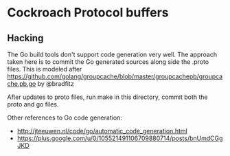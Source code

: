 # Cockroach Protocol buffers

## Hacking

The Go build tools don't support code generation very well. The approach taken here is to commit the Go generated sources along side the .proto files. This is modeled after https://github.com/golang/groupcache/blob/master/groupcachepb/groupcache.pb.go by @bradfitz

After updates to proto files, run make in this directory, commit both the proto and go files.

Other references to Go code generation:
* http://jteeuwen.nl/code/go/automatic_code_generation.html
* https://plus.google.com/u/0/105521491106709880714/posts/bnUmdCGgJKD